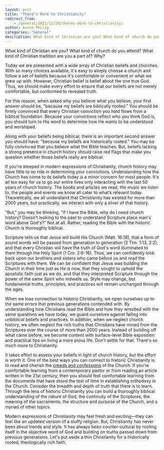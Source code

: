 ```yaml
---
layout: post
title: "There's More to Christianity"
redirect_from:
    - /general/2021/12/28/theres-more-to-christianity/
author: Aaron Philip
categories: "General"
description: What kind of Christian are you? What kind of church do you attend? What kind of Christian tradition are you a part of? Why?...
---
```

What kind of Christian are you? What kind of church do you attend? What kind of Christian tradition are you a part of? Why?

Today we are presented with a wide array of Christian beliefs and churches. With so many choices available, it's easy to simply choose a church and follow a set of beliefs because it's comfortable or convenient or what we grew up with. However, Christian belief is belief about the one true God. Thus, we should make every effort to ensure that our beliefs are not merely comfortable, but conformed to revealed truth.

For this reason, when asked why you believe what you believe, your first answer should be, "because my beliefs are biblically rooted." You should be firmly convinced that every Christian conviction you hold flows from a biblical foundation. Because your convictions reflect who you think God is, you should turn to His word to determine how He wants to be understood and worshiped. 

Along with your beliefs being biblical, there is an important second answer you should have: "because my beliefs are historically rooted." You may be fully convinced that you believe what the Bible teaches. But, beliefs lacking a strong presence in church history should raise red flags that make you question whether those beliefs really are biblical.

If you're steeped in modern expressions of Christianity, church history may have little to no role in determining your convictions. Understanding how the Church has come to its beliefs today is a minor concern for most people. It's all too easy for us to go our entire lives only interacting with the last 50 years of church history. The books and articles we read, the music we listen to, the people and events we know all cater to what’s relevant today. Theoretically, we all understand that Christianity has existed for more than 2000 years, but practically, we interact with only a sliver of that history. 

"But," you may be thinking, "if I have the Bible, why do I need church history? Doesn't looking to the past to understand Scripture place man's word above God's?" Not at all. Rather, reading the Bible with the historic Church is thoroughly biblical. 

Scripture tells us that Jesus will build His Church (Matt. 16:18), that a form of sound words will be passed from generation to generation (2 Tim. 1:13, 2:2), and that every Christian will have the truth of God's word illuminated to them through the Holy Spirit (1 Cor. 2:6-16). Thus, we can confidently look back upon our brothers and sisters who came before us and read the Scriptures with them. We can be confident that Jesus was building the Church in their time just as He is now, that they sought to uphold the apostolic faith just as we do, and that they interpreted Scripture through the power of the same Spirit who indwells us. Style may change, but fundamental truths, principles, and practices will remain unchanged through the ages.

When we lose connection to historic Christianity, we open ourselves up to the same errors that previous generations contended with. By understanding how Christians read the Bible and how they wrestled with the same questions we have today, we guard ourselves against falling into unbiblical beliefs and practices. In addition, when we neglect church history, we often neglect the rich truths that Christians have mined from the Scriptures over the course of more than 2000 years. Instead of building off what came before, we become content with surface-level Βible exposition and practical tips on living a more pious life. Don't settle for that. There's so much more to Christianity.
 
It takes effort to assess your beliefs in light of church history, but the effort is worth it. One of the best ways you can connect to historic Christianity is to read and cherish the [creeds and confessions](https://www.crossway.org/articles/creeds-and-confessions-101/) of the Church. If you're comfortable learning from a contemporary pastor or from reading an article written in the 21st century, then you should feel comfortable learning from the documents that have stood the test of time in establishing orthodoxy in the Church. Consider the breadth and depth of truth that there is to learn. Through the lens of historic Christianity you can build a thoroughly biblical understanding of the nature of God, the continuity of the Scriptures, the meaning of the sacraments, the structure and purpose of the Church, and a myriad of other topics. 

Modern expressions of Christianity may feel fresh and exciting—they can feel like an updated version of a stuffy religion. But, Christianity has never been about trends and style. It has always been counter-cultural by rooting itself in the objective word of God and building on truths passed down from previous generations. Let's put aside a thin Christianity for a historically rooted, theologically rich faith.
